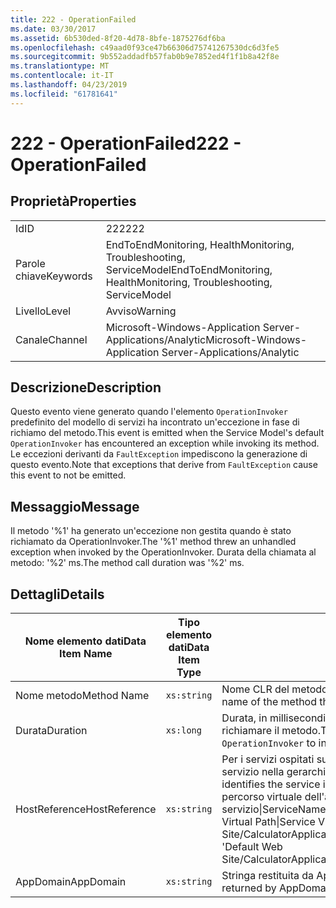 ```yaml
---
title: 222 - OperationFailed
ms.date: 03/30/2017
ms.assetid: 6b530ded-8f20-4d78-8bfe-1875276df6ba
ms.openlocfilehash: c49aad0f93ce47b66306d75741267530dc6d3fe5
ms.sourcegitcommit: 9b552addadfb57fab0b9e7852ed4f1f1b8a42f8e
ms.translationtype: MT
ms.contentlocale: it-IT
ms.lasthandoff: 04/23/2019
ms.locfileid: "61781641"
---
```

# <a name="222---operationfailed"></a><span data-ttu-id="4723f-102">222 - OperationFailed</span><span class="sxs-lookup"><span data-stu-id="4723f-102">222 - OperationFailed</span></span>
## <a name="properties"></a><span data-ttu-id="4723f-103">Proprietà</span><span class="sxs-lookup"><span data-stu-id="4723f-103">Properties</span></span>  
  
|||  
|-|-|  
|<span data-ttu-id="4723f-104">Id</span><span class="sxs-lookup"><span data-stu-id="4723f-104">ID</span></span>|<span data-ttu-id="4723f-105">222</span><span class="sxs-lookup"><span data-stu-id="4723f-105">222</span></span>|  
|<span data-ttu-id="4723f-106">Parole chiave</span><span class="sxs-lookup"><span data-stu-id="4723f-106">Keywords</span></span>|<span data-ttu-id="4723f-107">EndToEndMonitoring, HealthMonitoring, Troubleshooting, ServiceModel</span><span class="sxs-lookup"><span data-stu-id="4723f-107">EndToEndMonitoring, HealthMonitoring, Troubleshooting, ServiceModel</span></span>|  
|<span data-ttu-id="4723f-108">Livello</span><span class="sxs-lookup"><span data-stu-id="4723f-108">Level</span></span>|<span data-ttu-id="4723f-109">Avviso</span><span class="sxs-lookup"><span data-stu-id="4723f-109">Warning</span></span>|  
|<span data-ttu-id="4723f-110">Canale</span><span class="sxs-lookup"><span data-stu-id="4723f-110">Channel</span></span>|<span data-ttu-id="4723f-111">Microsoft-Windows-Application Server-Applications/Analytic</span><span class="sxs-lookup"><span data-stu-id="4723f-111">Microsoft-Windows-Application Server-Applications/Analytic</span></span>|  
  
## <a name="description"></a><span data-ttu-id="4723f-112">Descrizione</span><span class="sxs-lookup"><span data-stu-id="4723f-112">Description</span></span>  
 <span data-ttu-id="4723f-113">Questo evento viene generato quando l'elemento `OperationInvoker` predefinito del modello di servizi ha incontrato un'eccezione in fase di richiamo del metodo.</span><span class="sxs-lookup"><span data-stu-id="4723f-113">This event is emitted when the Service Model's default `OperationInvoker` has encountered an exception while invoking its method.</span></span> <span data-ttu-id="4723f-114">Le eccezioni derivanti da `FaultException` impediscono la generazione di questo evento.</span><span class="sxs-lookup"><span data-stu-id="4723f-114">Note that exceptions that derive from `FaultException` cause this event to not be emitted.</span></span>  
  
## <a name="message"></a><span data-ttu-id="4723f-115">Messaggio</span><span class="sxs-lookup"><span data-stu-id="4723f-115">Message</span></span>  
 <span data-ttu-id="4723f-116">Il metodo '%1' ha generato un'eccezione non gestita quando è stato richiamato da OperationInvoker.</span><span class="sxs-lookup"><span data-stu-id="4723f-116">The '%1' method threw an unhandled exception when invoked by the OperationInvoker.</span></span> <span data-ttu-id="4723f-117">Durata della chiamata al metodo: '%2' ms.</span><span class="sxs-lookup"><span data-stu-id="4723f-117">The method call duration was '%2' ms.</span></span>  
  
## <a name="details"></a><span data-ttu-id="4723f-118">Dettagli</span><span class="sxs-lookup"><span data-stu-id="4723f-118">Details</span></span>  
  
|<span data-ttu-id="4723f-119">Nome elemento dati</span><span class="sxs-lookup"><span data-stu-id="4723f-119">Data Item Name</span></span>|<span data-ttu-id="4723f-120">Tipo elemento dati</span><span class="sxs-lookup"><span data-stu-id="4723f-120">Data Item Type</span></span>|<span data-ttu-id="4723f-121">Descrizione</span><span class="sxs-lookup"><span data-stu-id="4723f-121">Description</span></span>|  
|--------------------|--------------------|-----------------|  
|<span data-ttu-id="4723f-122">Nome metodo</span><span class="sxs-lookup"><span data-stu-id="4723f-122">Method Name</span></span>|`xs:string`|<span data-ttu-id="4723f-123">Nome CLR del metodo richiamato dall'elemento `OperationInvoker`.</span><span class="sxs-lookup"><span data-stu-id="4723f-123">The CLR name of the method that was invoked by the `OperationInvoker`.</span></span>|  
|<span data-ttu-id="4723f-124">Durata</span><span class="sxs-lookup"><span data-stu-id="4723f-124">Duration</span></span>|`xs:long`|<span data-ttu-id="4723f-125">Durata, in millisecondi, necessaria all'elemento `OperationInvoker` per richiamare il metodo.</span><span class="sxs-lookup"><span data-stu-id="4723f-125">The time, in milliseconds, that it took the `OperationInvoker` to invoke the method.</span></span>|  
|<span data-ttu-id="4723f-126">HostReference</span><span class="sxs-lookup"><span data-stu-id="4723f-126">HostReference</span></span>|`xs:string`|<span data-ttu-id="4723f-127">Per i servizi ospitati su Web, questo campo identifica in modo univoco il servizio nella gerarchia Web.</span><span class="sxs-lookup"><span data-stu-id="4723f-127">For Web-hosted services, this field uniquely identifies the service in the Web hierarchy.</span></span> <span data-ttu-id="4723f-128">Il formato viene definito come ' percorso virtuale dell'applicazione nome sito Web&#124;percorso virtuale del servizio&#124;ServiceName'.</span><span class="sxs-lookup"><span data-stu-id="4723f-128">Its format is defined as 'Web Site Name Application Virtual Path&#124;Service Virtual Path&#124;ServiceName'.</span></span> <span data-ttu-id="4723f-129">Esempio: ' Default Web Site/CalculatorApplication&#124;/CalculatorService.svc&#124;CalculatorService'.</span><span class="sxs-lookup"><span data-stu-id="4723f-129">Example: 'Default Web Site/CalculatorApplication&#124;/CalculatorService.svc&#124;CalculatorService'.</span></span>|  
|<span data-ttu-id="4723f-130">AppDomain</span><span class="sxs-lookup"><span data-stu-id="4723f-130">AppDomain</span></span>|`xs:string`|<span data-ttu-id="4723f-131">Stringa restituita da AppDomain.CurrentDomain.FriendlyName.</span><span class="sxs-lookup"><span data-stu-id="4723f-131">The string returned by AppDomain.CurrentDomain.FriendlyName.</span></span>|
